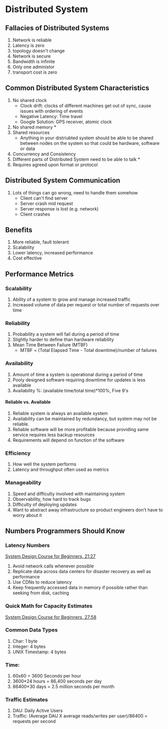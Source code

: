 # Distributed System
## Fallacies of Distributed Systems
1. Network is reliable
2. Latency is zero
3. topology doesn't change
4. Network is secure
5. Bandwidth is infinite
6. Only one administor
7. transport cost is zero

## Common Distributed System Characteristics
1. No shared clock
   * Clock drift: clocks of different machines get out of sync, cause issues with ordering of events
   * Negative Latency: Time travel
   * Google Solution: GPS receiver, atomic clock
3. No shared memory
   * 
5. Shared resources
   * Anything in your distriubted system should be able to be shared between nodes on the system so that could be hardware, software or data 
7. Concurrency and Consistency
8. Different parts of Distributed System need to be able to talk
   * 
10. Requires agreed upon format or protocol

## Distributed System Communication
1. Lots of things can go wrong, need to handle them somehow
   * Client can't find server
   * Server crash mid request
   * Server response is lost (e.g. network)
   * Client crashes
## Benefits
1. More reliable, fault tolerant
2. Scalability
3. Lower latency, increased performance
4. Cost effective

## Performance Metrics
### Scalability 
1. Ability of a system to grow and manage increased traffic
2. Increased volume of data per request or total number of requests over time

### Reliability
1. Probability a system will fail during a period of time
2. Slightly harder to define than hardware reliability
3. Mean Time Between Failure (MTBF)
   * MTBF = (Total Elapsed Time - Total downtime)/number of failures

### Availability
1. Amount of time a system is operational during a period of time
2. Pooly designed software requiring downtime for updates is less available
3. Availability %: (available time/total time)*100%, Five 9's

#### Reliable vs. Available
1. Reliable system is always an available system
2. Availability can be maintained by redundancy, but system may not be reliable.
3. Reliable software will be more profitable because providing same service requires less backup resources
4. Requirements will depend on function of the software

### Efficiency
1. How well the system performs
2. Latency and throughput often used as metrics

### Manageability
1. Speed and difficulty involved with maintaining system
2. Observability, how hard to track bugs
3. Difficulty of deploying updates
4. Want to abstract away infrastructure so product engineers don't have to worry about it

## Numbers Programmers Should Know
### Latency Numbers
[System Design Course for Beginners, 21:27](https://youtu.be/MbjObHmDbZo)
1. Avoid network calls whenever possible
2. Replicate data across data centers for disaster recovery as well as performance
3. Use CDNs to reduce latency
4. Keep frequently accessed data in memory if possible rather than seeking from disk, caching


### Quick Math for Capacity Estimates
[System Design Course for Beginners, 27:58](https://youtu.be/MbjObHmDbZo)

### Common Data Types
1. Char: 1 byte
2. Integer: 4 bytes
3. UNIX Timestamp: 4 bytes

### Time:
1. 60x60 = 3600 Seconds per hour
2. 3600*24 hours = 86,400 seconds per day
3. 86400*30 days = 2.5 million seconds per month

### Traffic Estimates
1. DAU: Daily Active Users
2. Traffic: (Average DAU X average reads/writes per user)/86400 = requests per second








